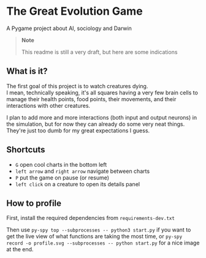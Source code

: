 # The Great Evolution Game
A Pygame project about AI, sociology and Darwin

> **Note**
>
> This readme is still a very draft, but here are some indications


## What is it?

The first goal of this project is to watch creatures dying.  
I mean, technically speaking, it's all squares having a very few brain cells to manage their health points, food points, their movements, and their interactions with other creatures.

I plan to add more and more interactions (both input and output neurons) in the simulation, but for now they can already do some very neat things. They're just too dumb for my great expectations I guess.


## Shortcuts

* `G` open cool charts in the bottom left
* `left arrow` and `right arrow` navigate between charts
* `P` put the game on pause (or resume)
* `left click` on a creature to open its details panel


## How to profile

First, install the required dependencies from `requirements-dev.txt`

Then use `py-spy top --subprocesses -- python3 start.py` if you want to get the live view of what functions are taking the most time,
or `py-spy record -o profile.svg --subprocesses -- python start.py` for a nice image at the end.
